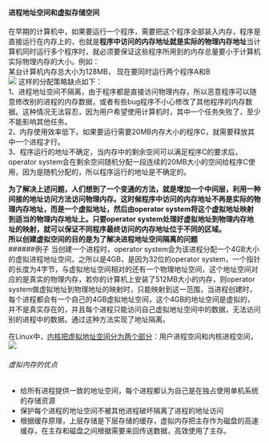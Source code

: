 #### 进程地址空间和虚拟存储空间
在早期的计算机中，如果要运行一个程序，需要把这个程序全部装入内存，程序是直接运行在内存上的，也就是**程序中访问的内存地址就是实际的物理内存地址**当计算机同时运行多个程序时，就必须要保证这些程序所用到的内存总量要小于计算机实际物理内存的大小。例如：  
某台计算机内存总大小为128MB， 现在要同时运行两个程序A和B  
![](http://p.blog.csdn.net/images/p_blog_csdn_net/do2jiang/EntryImages/20091017/1.JPG)
这样的分配策略缺点如下：  
1、进程地址空间不隔离，由于程序都是直接访问物理内存，所以恶意程序可以随意修改别的进程的内存数据，或者有些bug程序不小心修改了其他程序的内存数据。这种情况无法容忍，因为用户希望使用计算机时，其中一个任务失败了，至少不能影响其他任务。  
2、内存使用效率低下。如果要运行需要20MB内存大小的程序C，就需要释放其中一个进程才行。  
3、程序运行的地址不确定，当内存中的剩余空间可以满足程序C的要求后，operator system会在剩余空间随机分配一段连续的20MB大小的空间给程序C使用，因为是随机分配的，所以程序运行的地址是不确定的。  

**为了解决上述问题，人们想到了一个变通的方法，就是增加一个中间层，利用一种间接的地址访问方法访问物理内存。这时候程序中访问的内存地址不再是实际的物理内存地址，而是一个虚拟地址，然后由operator system将这个虚拟地址映射到适当的物理内存地址上。**只要operator system处理好虚拟地址到物理内存地址的映射，就可以保证不同程序最终访问的内存地址位于不同的区域。  
所以创建虚拟空间的目的是**为了解决进程地址空间隔离的问题**  
######例子
当创建一个进程时，operator system会为该进程分配一个4GB大小的虚拟进程地址空间，之所以是4GB，是因为32位的operator system，一个指针的长度为4字节，与虚拟地址空间相对的还有一个物理地址空间，这个地址空间对应的是真实的物理内存，若你的计算机上安装了512MB大小的内存，则operator system做虚拟地址到物理地址的映射时，只能映射到这一范围，当进程创建时，每个进程都会有一个自己的4GB虚拟地址空间，这个4GB的地址空间是虚拟的，并不是真实存在的，并且每个进程只能访问自己虚拟地址空间中的数据，无法访问别的进程中的数据。通过这种方法实现了地址隔离。  


在Linux中，[内核把虚拟地址空间分为两个部分](http://blog.csdn.net/iter_zc/article/details/42644229)：用户进程空间和内核进程空间，
![](http://img.blog.csdn.net/20150112163706063?watermark/2/text/aHR0cDovL2Jsb2cuY3Nkbi5uZXQvSVRlcl9aQw==/font/5a6L5L2T/fontsize/400/fill/I0JBQkFCMA==/dissolve/70/gravity/Center)  

###### 虚拟内存的优点
* 给所有进程提供一致的地址空间，每个进程都认为自己是在独占使用单机系统的存储资源
* 保护每个进程的地址空间不被其他进程破坏隔离了进程的地址访问  
* 根据缓存原理，上层存储是下层存储的缓存，虚拟内存把主存作为磁盘的高速缓存，在主存和磁盘之间根据需要来回传送数据，高效使用了主存。

